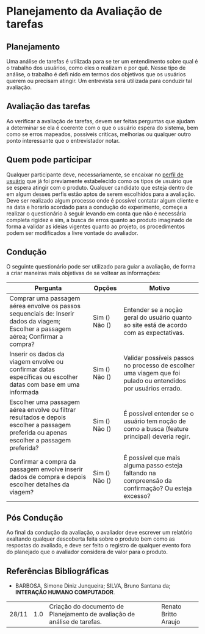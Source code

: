 # Planejamento da Avaliação de tarefas

## Planejamento

Uma análise de tarefas é utilizada para se ter um entendimento sobre qual é o trabalho dos usuários, como eles o realizam e por quê. Nesse tipo de análise, o trabalho é defi nido em termos dos objetivos que os usuários querem ou precisam atingir. Um entrevista será utilizada para conduzir tal avaliação.
 
## Avaliação das tarefas

Ao verificar a avaliação de tarefas, devem ser feitas perguntas que ajudam a determinar se ela é coerente com o que o usuário espera do sistema, bem como se erros mapeados, possíveis critícas, melhorias ou qualquer outro ponto interessante que o entrevistador notar. 

## Quem pode participar

Qualquer participante deve, necessariamente, se encaixar no [perfil de usuário](https://github.com/Interacao-Humano-Computador/2020.1-Zupper/blob/master/docs/perfil-de-usuario.md) que já foi previamente
estabelecido como os tipos de usuário que se espera atingir com o produto. Qualquer candidato que esteja dentro de em algum desses perfis estão aptos de serem escolhidos para a avaliação. Deve ser realizado algum processo onde é possível contatar algum cliente e na data e horario acordado para a condução do experimento, começe a realizar o questionário à seguir levando em conta que não é necessária completa rigidez e sim, a busca de erros quanto ao produto imaginado de forma a validar as ideias vigentes quanto ao projeto, os procedimentos podem ser modificados a livre vontade do avaliador.

## Condução 

O seguinte questionário pode ser utilizado para guiar a avaliação, de forma a criar maneiras mais objetivas de se voltear as informações:

| Pergunta | Opções | Motivo | 
| - | - | - |
| Comprar uma passagem aérea envolve os passos sequenciais de: Inserir dados da viagem; Escolher a passagem aérea; Confirmar a compra? | Sim () Não () | Entender se a noção geral do usuário quanto ao site está de acordo com as expectativas. |
| Inserir os dados da viagem envolve ou confirmar datas específicas ou escolher datas com base em uma informada | Sim () Não () | Validar possíveis passos no processo de escolher uma viagem que foi pulado ou entendidos por usuários errado. |
| Escolher uma passagem aérea envolve ou filtrar resultados e depois escolher a passagem preferida ou apenas escolher a passagem preferida? | Sim () Não () | É possível entender se o usuário tem noção de como a busca (feature principal) deveria regir. |
| Confirmar a compra da passagem envolve inserir dados de compra e depois escolher detalhes da viagem? | Sim () Não () | É possível que mais alguma passo esteja faltando na compreensão da confirmação? Ou esteja excesso? |

## Pós Condução 

Ao final da condução da avaliação, o avaliador deve escrever um relatório exaltando qualquer descoberta feita sobre o produto bem como as respostas do avaliado, e deve ser feito o registro de qualquer evento fora do planejado que o avaliador considera de valor para o produto.

## Referências Bibliográficas

- BARBOSA, Simone Diniz Junqueira; SILVA, Bruno Santana da; **INTERAÇÃO HUMANO COMPUTADOR**.

<table>
  <tr>
    <td>28/11</td>
    <td>1.0</td>
    <td>Criação do documento de Planejamento de avaliação de análise de tarefas.</td>
    <td>Renato Britto Araujo</td>
  </tr>
</table>